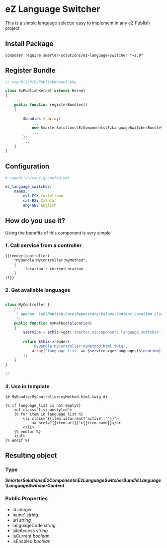 # eZ Language Switcher

This is a simple language selector easy to implement in any eZ Publish project

## Install Package

```shell
composer require smarter-solutions/ez-language-switcher "~2.0"
```

## Register Bundle

```php
// ezpublish/EzPublishKernel.php

class EzPublishKernel extends Kernel
{
    ...
    public function registerBundles()
    {
        ...
        $bundles = array(
            ...
            new SmarterSolutions\EzComponents\EzLanguageSwitcherBundle\EzLanguageSwitcherBundle()
            ...
        );
        ...
    }
}
```

## Configuration

```yml
# ezpublish/config/config.yml

ez_language_switcher:
    names:
        esl-ES: Castellano
        cat-ES: Català'
        eng-GB: English
```

## How do you use it?

Using the benefits of this component is very simple

### 1. Call service from a controller

```twig
{{render(controller(
    "MyBundle:MyController:myMethod",
    {
        'location': currentLocation
    }
))}}
```

### 2. Get available languages

```php

class MyController {
    /**
     * @param  \eZ\Publish\Core\Repository\Values\Content\Location $location
     */
    public function myMethod($location)
    {
        $service = $this->get('smarter.ezcomponents.language_switcher');
        
        return $this->render(
            'MyBundle:MyController:myMethod.html.twig',
            array('language_list' => $service->getLanguages($location))
        );
    }
}

// 
```
### 3. Use in template

```twig
{# MyBundle:MyController:myMethod.html.twig #}

{% if language_list is not empty%}
    <ul class="list-unstyled">
    {% for item in language_list %}
        <li class="{{item.isCurrent?'active':''}}">
            <a href="{{item.uri}}">{{item.name}}</a>
        </li>
    {% endfor %}
    </ul>
{% endif %}

```

## Resulting object


### Type

***SmarterSolutions\EzComponents\EzLanguageSwitcherBundle\Language\LanguageSwitcherContent***

### Public Properties

* id *integer*
* name' *string*
* uri *string*
* languageCode *string*
* siteAccess *string*
* isCurrent *boolean*
* isEnabled  *boolean*
